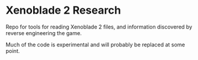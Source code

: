 # Xenoblade 2 Research

Repo for tools for reading Xenoblade 2 files, and information discovered by reverse engineering the game.

Much of the code is experimental and will probably be replaced at some point.
